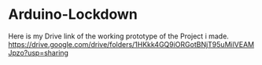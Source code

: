 # Arduino-Lockdown
Here is my Drive link of the working prototype of the Project i made.
https://drive.google.com/drive/folders/1HKkk4GQ9iORGotBNjT95uMilVEAMJpzo?usp=sharing
